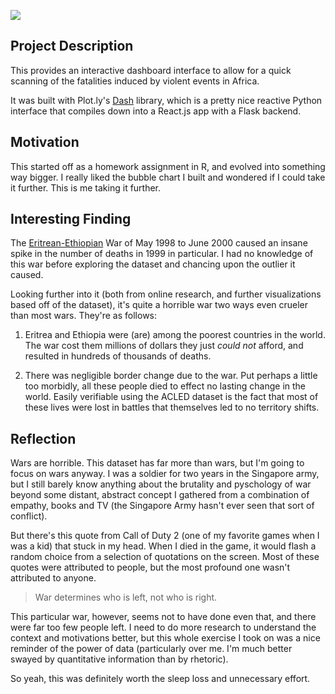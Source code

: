 ![](acled-viz.png)

## Project Description
This provides an interactive dashboard interface to allow for a quick scanning of the fatalities induced by violent events in Africa.

It was built with Plot.ly's [Dash](https://dash.plot.ly/) library, which is a pretty nice reactive Python interface that compiles down into a React.js app with a Flask backend.

## Motivation
This started off as a homework assignment in R, and evolved into something way bigger. I really liked the bubble chart I built and wondered if I could take it further. This is me taking it further.

## Interesting Finding
The [Eritrean-Ethiopian](https://en.wikipedia.org/wiki/Eritrean–Ethiopian_War) War of May 1998 to June 2000
caused an insane spike in the number of deaths in 1999 in particular. I had no knowledge of this war before
exploring the dataset and chancing upon the outlier it caused.

Looking further into it (both from online research, and further visualizations based off of the dataset),
it's quite a horrible war two ways even crueler than most wars. They're as follows:

1. Eritrea and Ethiopia were (are) among the poorest countries in the world. The war cost them millions of
dollars they just *could not* afford, and resulted in hundreds of thousands of deaths.

1. There was negligible border change due to the war. Put perhaps a little too morbidly, all these people died to
effect no lasting change in the world. Easily verifiable using the ACLED dataset is the fact that most of these lives
were lost in battles that themselves led to no territory shifts.

## Reflection
Wars are horrible. This dataset has far more than wars, but I'm going to focus on wars anyway. I was a soldier for two years in the Singapore army, but I still barely know anything about
the brutality and pyschology of war beyond some distant, abstract concept I gathered from a combination of
empathy, books and TV (the Singapore Army hasn't ever seen that sort of conflict). 

But there's this quote from Call of Duty 2 (one of my favorite games when I was a kid) that stuck in my head.
When I died in the game, it would flash a random choice from a selection of quotations on the screen. Most of these
quotes were attributed to people, but the most profound one wasn't attributed to anyone.

> War determines who is left, not who is right.

This particular war, however, seems not to have done even that, and there were far too few people left. I need to do more
research to understand the context and motivations better, but this whole exercise I took on was a nice reminder
of the power of data (particularly over me. I'm much better swayed by quantitative information than by rhetoric).

So yeah, this was definitely worth the sleep loss and unnecessary effort.
